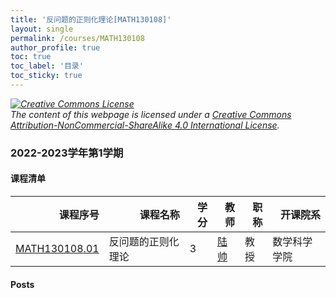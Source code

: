 ```yaml
---
title: '反问题的正则化理论[MATH130108]'
layout: single
permalink: /courses/MATH130108
author_profile: true
toc: true
toc_label: '目录'
toc_sticky: true
---
```



<div class='notice--warning'>
	<p><i><a rel='license' href='http://creativecommons.org/licenses/by-nc-sa/4.0/'><img alt='Creative Commons License' style='border-width:0' src='https://i.creativecommons.org/l/by-nc-sa/4.0/88x31.png' /></a><br /> The content of this webpage is licensed under a <a rel='license' href='http://creativecommons.org/licenses/by-nc-sa/4.0/'>Creative Commons Attribution-NonCommercial-ShareAlike 4.0 International License</a>.</i></p>
</div>

### 2022-2023学年第1学期


#### 课程清单

<div style='text-align: center;' id='MATH130108_2223F'> <table id='MATH130108_2223F_table'>
  <thead>
    <tr style="text-align: right;">
      <th>课程序号</th>
      <th>课程名称</th>
      <th>学分</th>
      <th>教师</th>
      <th>职称</th>
      <th>开课院系</th>
    </tr>
  </thead>
  <tbody>
    <tr>
      <td><a href='https://fdu-math.github.io/courses/class-id/MATH130108-01'>MATH130108.01</a></td>
      <td>反问题的正则化理论</td>
      <td>3</td>
      <td><a href='https://fdu-math.github.io/teachers/陆帅'>陆帅</a></td>
      <td>教授</td>
      <td>数学科学学院</td>
    </tr>
  </tbody>
</table></div>

#### Posts

